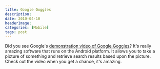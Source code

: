 ```yaml
---
title: Google Goggles
description: 
date: 2010-04-10
headerImage: 
categories: [Mobile]
tags: post
---
```


Did you see Google's [demonstration video of Google Goggles](http://www.google.com/mobile/goggles)? It's really amazing software that runs on the Android platform. It allows you to take a picture of something and retrieve search results based upon the picture. Check out the video when you get a chance, it's amazing.